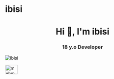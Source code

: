# ibisi
<h1 align="center">Hi 👋, I'm ibisi</h1>
<h3 align="center">18 y.o Developer </h3>

<img src="https://komarev.com/ghpvc/?username=ibisi&label=Ziyaretçi%20Sayısı&color=da004e" alt="ibisi" />

<a href="https://instagram.com/mehmwtkzk" target="blank"><img align="center" src="https://raw.githubusercontent.com/rahuldkjain/github-profile-readme-generator/master/src/images/icons/Social/instagram.svg" alt="mehmwtkzk" height="30" width="40" /></a>
